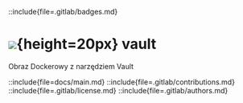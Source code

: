 ::include{file=.gitlab/badges.md}
# ![](https://gitlab.com/pl.rachuna-net/infrastructure/terraform/iac-gitlab/-/raw/main/images/project/gitlab.png){height=20px} vault

Obraz Dockerowy z narzędziem Vault

::include{file=docs/main.md}
::include{file=.gitlab/contributions.md}
::include{file=.gitlab/license.md}
::include{file=.gitlab/authors.md}

